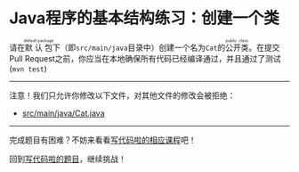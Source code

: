 # Java程序的基本结构练习：创建一个类

请在<ruby>默认包<rt>default package</rt></ruby>下（即`src/main/java`目录中）创建一个名为`Cat`的<ruby>公开类<rt>public class</rt></ruby>。在提交Pull Request之前，你应当在本地确保所有代码已经编译通过，并且通过了测试(`mvn test`)

-----
注意！我们只允许你修改以下文件，对其他文件的修改会被拒绝：
- [src/main/java/Cat.java](https://github.com/hcsp/create-an-empty-class/blob/master/src/main/java/Cat.java)
-----


完成题目有困难？不妨来看看[写代码啦的相应课程](https://xiedaimala.com/tasks/316bb6cc-6aa6-4dac-85e4-ce1c01b72c83/video_tutorials/096da117-fce7-42d1-bf89-8b1ce68cbc82)吧！

回到[写代码啦的题目](https://xiedaimala.com/tasks/316bb6cc-6aa6-4dac-85e4-ce1c01b72c83/quizzes/6deff641-d53b-485b-9253-614655e16f3b)，继续挑战！
